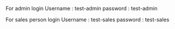For admin login
							Username : test-admin
							password : test-admin

For sales person login
							Username : test-sales
							password : test-sales
